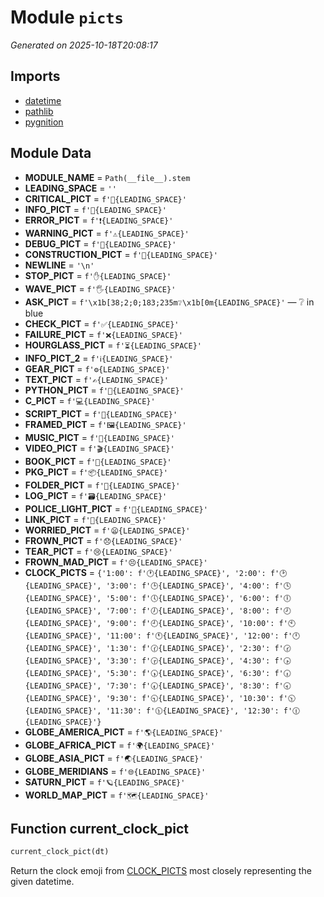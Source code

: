 # Module `picts`

<a name='module-picts'></a>
*Generated on 2025-10-18T20:08:17*

## Imports

- [datetime](https://docs.python.org/3/library/datetime.html)
- [pathlib](https://docs.python.org/3/library/pathlib.html)
- [pygnition](https://docs.python.org/3/library/pygnition.html)

## Module Data

<a name='picts-var-module_name'></a>
- **MODULE_NAME** = `Path(__file__).stem`
<a name='picts-var-leading_space'></a>
- **LEADING_SPACE** = `''`
<a name='picts-var-critical_pict'></a>
- **CRITICAL_PICT** = `f'🛑{LEADING_SPACE}'`
<a name='picts-var-info_pict'></a>
- **INFO_PICT** = `f'💬{LEADING_SPACE}'`
<a name='picts-var-error_pict'></a>
- **ERROR_PICT** = `f'❗{LEADING_SPACE}'`
<a name='picts-var-warning_pict'></a>
- **WARNING_PICT** = `f'⚠️{LEADING_SPACE}'`
<a name='picts-var-debug_pict'></a>
- **DEBUG_PICT** = `f'🐞{LEADING_SPACE}'`
<a name='picts-var-construction_pict'></a>
- **CONSTRUCTION_PICT** = `f'🚧{LEADING_SPACE}'`
<a name='picts-var-newline'></a>
- **NEWLINE** = `'\n'`
<a name='picts-var-stop_pict'></a>
- **STOP_PICT** = `f'✋{LEADING_SPACE}'`
<a name='picts-var-wave_pict'></a>
- **WAVE_PICT** = `f'🖐️{LEADING_SPACE}'`
<a name='picts-var-ask_pict'></a>
- **ASK_PICT** = `f'\x1b[38;2;0;183;235m❔\x1b[0m{LEADING_SPACE}'` — ❔ in blue
<a name='picts-var-check_pict'></a>
- **CHECK_PICT** = `f'✅{LEADING_SPACE}'`
<a name='picts-var-failure_pict'></a>
- **FAILURE_PICT** = `f'❌{LEADING_SPACE}'`
<a name='picts-var-hourglass_pict'></a>
- **HOURGLASS_PICT** = `f'⏳{LEADING_SPACE}'`
<a name='picts-var-info_pict_2'></a>
- **INFO_PICT_2** = `f'ℹ️{LEADING_SPACE}'`
<a name='picts-var-gear_pict'></a>
- **GEAR_PICT** = `f'⚙️{LEADING_SPACE}'`
<a name='picts-var-text_pict'></a>
- **TEXT_PICT** = `f'✍️{LEADING_SPACE}'`
<a name='picts-var-python_pict'></a>
- **PYTHON_PICT** = `f'🐍{LEADING_SPACE}'`
<a name='picts-var-c_pict'></a>
- **C_PICT** = `f'💻{LEADING_SPACE}'`
<a name='picts-var-script_pict'></a>
- **SCRIPT_PICT** = `f'📜{LEADING_SPACE}'`
<a name='picts-var-framed_pict'></a>
- **FRAMED_PICT** = `f'🖼️{LEADING_SPACE}'`
<a name='picts-var-music_pict'></a>
- **MUSIC_PICT** = `f'🎵{LEADING_SPACE}'`
<a name='picts-var-video_pict'></a>
- **VIDEO_PICT** = `f'🎬{LEADING_SPACE}'`
<a name='picts-var-book_pict'></a>
- **BOOK_PICT** = `f'📖{LEADING_SPACE}'`
<a name='picts-var-pkg_pict'></a>
- **PKG_PICT** = `f'📦{LEADING_SPACE}'`
<a name='picts-var-folder_pict'></a>
- **FOLDER_PICT** = `f'📁{LEADING_SPACE}'`
<a name='picts-var-log_pict'></a>
- **LOG_PICT** = `f'🗃️{LEADING_SPACE}'`
<a name='picts-var-police_light_pict'></a>
- **POLICE_LIGHT_PICT** = `f'🚨{LEADING_SPACE}'`
<a name='picts-var-link_pict'></a>
- **LINK_PICT** = `f'🔗{LEADING_SPACE}'`
<a name='picts-var-worried_pict'></a>
- **WORRIED_PICT** = `f'😦{LEADING_SPACE}'`
<a name='picts-var-frown_pict'></a>
- **FROWN_PICT** = `f'😞{LEADING_SPACE}'`
<a name='picts-var-tear_pict'></a>
- **TEAR_PICT** = `f'😢{LEADING_SPACE}'`
<a name='picts-var-frown_mad_pict'></a>
- **FROWN_MAD_PICT** = `f'😣{LEADING_SPACE}'`
<a name='picts-var-clock_picts'></a>
- **CLOCK_PICTS** = `{'1:00': f'🕐{LEADING_SPACE}', '2:00': f'🕑{LEADING_SPACE}', '3:00': f'🕒{LEADING_SPACE}', '4:00': f'🕓{LEADING_SPACE}', '5:00': f'🕔{LEADING_SPACE}', '6:00': f'🕕{LEADING_SPACE}', '7:00': f'🕖{LEADING_SPACE}', '8:00': f'🕗{LEADING_SPACE}', '9:00': f'🕘{LEADING_SPACE}', '10:00': f'🕙{LEADING_SPACE}', '11:00': f'🕚{LEADING_SPACE}', '12:00': f'🕛{LEADING_SPACE}', '1:30': f'🕜{LEADING_SPACE}', '2:30': f'🕝{LEADING_SPACE}', '3:30': f'🕞{LEADING_SPACE}', '4:30': f'🕟{LEADING_SPACE}', '5:30': f'🕠{LEADING_SPACE}', '6:30': f'🕡{LEADING_SPACE}', '7:30': f'🕢{LEADING_SPACE}', '8:30': f'🕣{LEADING_SPACE}', '9:30': f'🕤{LEADING_SPACE}', '10:30': f'🕥{LEADING_SPACE}', '11:30': f'🕦{LEADING_SPACE}', '12:30': f'🕧{LEADING_SPACE}'}`
<a name='picts-var-globe_america_pict'></a>
- **GLOBE_AMERICA_PICT** = `f'🌎{LEADING_SPACE}'`
<a name='picts-var-globe_africa_pict'></a>
- **GLOBE_AFRICA_PICT** = `f'🌍{LEADING_SPACE}'`
<a name='picts-var-globe_asia_pict'></a>
- **GLOBE_ASIA_PICT** = `f'🌏{LEADING_SPACE}'`
<a name='picts-var-globe_meridians'></a>
- **GLOBE_MERIDIANS** = `f'🌐{LEADING_SPACE}'`
<a name='picts-var-saturn_pict'></a>
- **SATURN_PICT** = `f'🪐{LEADING_SPACE}'`
<a name='picts-var-world_map_pict'></a>
- **WORLD_MAP_PICT** = `f'🗺️{LEADING_SPACE}'`

## Function **current_clock_pict**

<a name='picts-function-current_clock_pict'></a>
```python
current_clock_pict(dt)
```

Return the clock emoji from [CLOCK_PICTS](picts.md#picts-var-clock_picts) most closely representing the given datetime.

